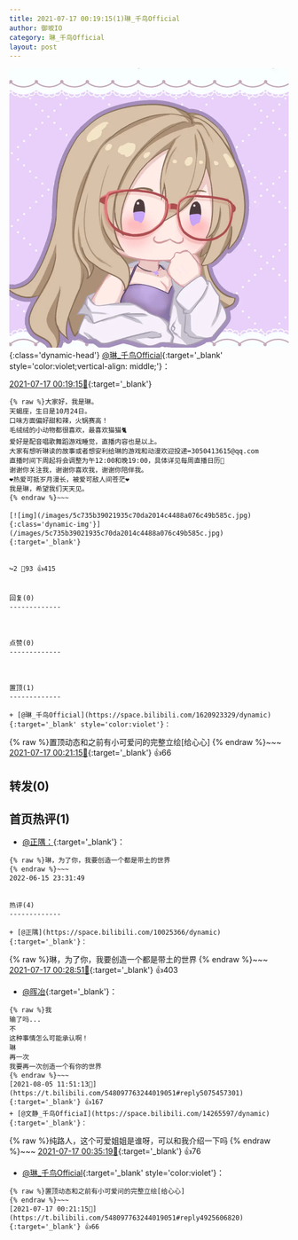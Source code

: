 ```yaml
---
title: 2021-07-17 00:19:15(1)琳_千鸟Official
author: 御坂IO
category: 琳_千鸟Official
layout: post
---
```


![img](/images/c0a88f85ebd0d056f37b114e0748e69556c8b488.jpg){:class='dynamic-head'}
[@琳_千鸟Official](https://space.bilibili.com/1620923329/dynamic){:target='_blank' style='color:violet;vertical-align: middle;'}：

[2021-07-17 00:19:15🔗](https://t.bilibili.com/548097763244019051){:target='_blank'}

~~~
{% raw %}大家好，我是琳。
天蝎座，生日是10月24日。
口味方面偏好甜和辣，火锅赛高！
毛绒绒的小动物都很喜欢，最喜欢猫猫🐈
爱好是配音唱歌舞蹈游戏睡觉，直播内容也是以上。
大家有想听琳读的故事或者想安利给琳的游戏和动漫欢迎投递➡️3050413615@qq.com
直播时间下周起将会调整为午12:00和晚19:00，具体详见每周直播日历📅
谢谢你关注我，谢谢你喜欢我，谢谢你陪伴我。
❤️热爱可抵岁月漫长，被爱可敌人间苍茫❤️
我是琳，希望我们天天见。
{% endraw %}~~~

[![img](/images/5c735b39021935c70da2014c4488a076c49b585c.jpg){:class='dynamic-img'}](/images/5c735b39021935c70da2014c4488a076c49b585c.jpg){:target='_blank'}


↪️2 💬93 👍415


回复(0)
-------------



点赞(0)
-------------



置顶(1)
-------------

+ [@琳_千鸟Official](https://space.bilibili.com/1620923329/dynamic){:target='_blank' style='color:violet'}：
~~~
{% raw %}置顶动态和之前有小可爱问的完整立绘[给心心]
{% endraw %}~~~
[2021-07-17 00:21:15🔗](https://t.bilibili.com/548097763244019051#reply4925606820){:target='_blank'} 👍66


转发(0)
-------------



首页热评(1)
-------------

+ [@正隅：](https://space.bilibili.com/10025366/dynamic){:target='_blank'}：
~~~
{% raw %}琳，为了你，我要创造一个都是带土的世界
{% endraw %}~~~
2022-06-15 23:31:49


热评(4)
-------------

+ [@正隅](https://space.bilibili.com/10025366/dynamic){:target='_blank'}：
~~~
{% raw %}琳，为了你，我要创造一个都是带土的世界
{% endraw %}~~~
[2021-07-17 00:28:51🔗](https://t.bilibili.com/548097763244019051#reply4925648654){:target='_blank'} 👍403
+ [@晖冶](https://space.bilibili.com/286222715/dynamic){:target='_blank'}：
~~~
{% raw %}我
输了吗...
不
这种事情怎么可能承认啊！
琳
再一次
我要再一次创造一个有你的世界
{% endraw %}~~~
[2021-08-05 11:51:13🔗](https://t.bilibili.com/548097763244019051#reply5075457301){:target='_blank'} 👍167
+ [@文静_千鸟OfficiaI](https://space.bilibili.com/14265597/dynamic){:target='_blank'}：
~~~
{% raw %}纯路人，这个可爱姐姐是谁呀，可以和我介绍一下吗
{% endraw %}~~~
[2021-07-17 00:35:19🔗](https://t.bilibili.com/548097763244019051#reply4925691933){:target='_blank'} 👍76
+ [@琳_千鸟Official](https://space.bilibili.com/1620923329/dynamic){:target='_blank' style='color:violet'}：
~~~
{% raw %}置顶动态和之前有小可爱问的完整立绘[给心心]
{% endraw %}~~~
[2021-07-17 00:21:15🔗](https://t.bilibili.com/548097763244019051#reply4925606820){:target='_blank'} 👍66


